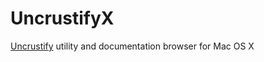 UncrustifyX
===========

[Uncrustify](http://uncrustify.sourceforge.com) utility and documentation browser for Mac OS X